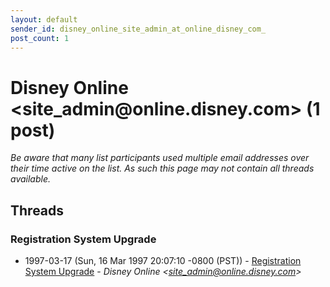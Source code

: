 ```yaml
---
layout: default
sender_id: disney_online_site_admin_at_online_disney_com_
post_count: 1
---
```


# Disney Online <site_admin<span>@</span>online.disney.com> (1 post)

_Be aware that many list participants used multiple email addresses over their time active on the list. As such this page may not contain all threads available._

## Threads

### Registration System Upgrade
+ 1997-03-17 (Sun, 16 Mar 1997 20:07:10 -0800 (PST)) - [Registration System Upgrade](/archive/1997/03/7313b159ef65811ec311afaa4f95db5795e069357aab915becbf43313cdd50e3) - _Disney Online \<site_admin@online.disney.com\>_

